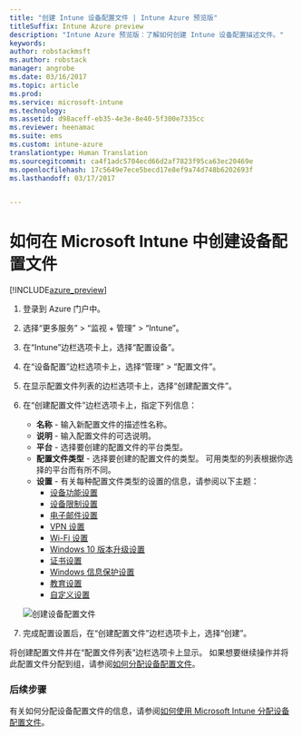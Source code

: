 ```yaml
---
title: "创建 Intune 设备配置文件 | Intune Azure 预览版"
titleSuffix: Intune Azure preview
description: "Intune Azure 预览版：了解如何创建 Intune 设备配置描述文件。"
keywords: 
author: robstackmsft
ms.author: robstack
manager: angrobe
ms.date: 03/16/2017
ms.topic: article
ms.prod: 
ms.service: microsoft-intune
ms.technology: 
ms.assetid: d98aceff-eb35-4e3e-8e40-5f300e7335cc
ms.reviewer: heenamac
ms.suite: ems
ms.custom: intune-azure
translationtype: Human Translation
ms.sourcegitcommit: ca4f1adc5704ecd66d2af7823f95ca63ec20469e
ms.openlocfilehash: 17c5649e7ece5becd17e8ef9a74d748b6202693f
ms.lasthandoff: 03/17/2017


---
```


# <a name="how-to-create-device-configuration-profiles-in-microsoft-intune"></a>如何在 Microsoft Intune 中创建设备配置文件

[!INCLUDE[azure_preview](../includes/azure_preview.md)]


1. 登录到 Azure 门户中。
2. 选择“更多服务” > “监视 + 管理” > “Intune”。
3. 在“Intune”边栏选项卡上，选择“配置设备”。
2. 在“设备配置”边栏选项卡上，选择“管理” > “配置文件”。
2. 在显示配置文件列表的边栏选项卡上，选择“创建配置文件”。
3. 在“创建配置文件”边栏选项卡上，指定下列信息：
    - **名称** - 输入新配置文件的描述性名称。
    - **说明** - 输入配置文件的可选说明。
    - **平台** - 选择要创建的配置文件的平台类型。
    - **配置文件类型** - 选择要创建的配置文件的类型。 可用类型的列表根据你选择的平台而有所不同。
    - **设置** - 有关每种配置文件类型的设置的信息，请参阅以下主题：
        -  [设备功能设置](/intune-azure/configure-devices/how-to-configure-device-features)
        -  [设备限制设置](/intune-azure/configure-devices/how-to-configure-device-restrictions)
        -  [电子邮件设置](/intune-azure/configure-devices/how-to-configure-email-settings)
        -  [VPN 设置](/intune-azure/configure-devices/how-to-configure-vpn-settings)
        -  [Wi-Fi 设置](/intune-azure/configure-devices/how-to-configure-wi-fi-settings)
        -  [Windows 10 版本升级设置](/intune-azure/configure-devices/how-to-configure-windows-10-edition-upgrade)
        -  [证书设置](/intune-azure/configure-devices/how-to-configure-certificates)
        -  [Windows 信息保护设置](/intune-azure/configure-devices/how-to-configure-windows-information-protection)
        -  [教育设置](/intune-azure/configure-devices/how-to-configure-education-settings)
        -  [自定义设置](/intune-azure/configure-devices/how-to-configure-custom-settings)

    ![创建设备配置文件](./media/create-device-profile.png)
4. 完成配置设置后，在“创建配置文件”边栏选项卡上，选择“创建”。

将创建配置文件并在“配置文件列表”边栏选项卡上显示。
如果想要继续操作并将此配置文件分配到组，请参阅[如何分配设备配置文件](how-to-assign-device-profiles.md)。


### <a name="next-steps"></a>后续步骤
有关如何分配设备配置文件的信息，请参阅[如何使用 Microsoft Intune 分配设备配置文件](/intune-azure/configure-devices/how-to-assign-device-profiles)。

